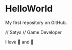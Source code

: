# HelloWorld
My first repository on GitHub.

// Satya
// Game Developer

I love :pizza: and :dancer:

